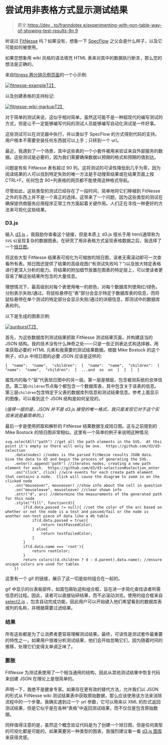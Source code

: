 # 尝试用非表格方式显示测试结果

> 原文:[https://dev . to/franndotex e/experimenting-with-non-table-way-of-showing-test-results-9n 9](https://dev.to/franndotexe/experimenting-with-non-tabular-ways-of-showing-test-results-9n9)

听说过 [FitNesse](http://fitnesse.org/) 吗？如果没有，想象一下 [SpecFlow](http://specflow.org/) 之父会是什么样子，以及它可能如何被使用。

如果您想象用 wiki 风格的语法填充 HTML 表来对其中的数据执行断言，那么您的想法是正确的。

来自[fitness 两分钟示例页面](http://www.fitnesse.org/FitNesse.UserGuide.TwoMinuteExample)的一个小示例:

[![fitnesse-example](../Images/ccd56a6dc00d223bea754b784bcffb83.png)T2】](https://res.cloudinary.com/practicaldev/image/fetch/s--vQVxmo_V--/c_limit%2Cf_auto%2Cfl_progressive%2Cq_auto%2Cw_880/https://frannsoft.github.io/assets/images/posts/enhancing-old-tests/fitnesse-example.png)

以及创建表格的支持标记:

[![fitnesse-wiki-markup](../Images/408cad06cf9e89b9ed4868720358db1a.png)T2】](https://res.cloudinary.com/practicaldev/image/fetch/s--815OxnLU--/c_limit%2Cf_auto%2Cfl_progressive%2Cq_auto%2Cw_880/https://frannsoft.github.io/assets/images/posts/enhancing-old-tests/wikimarkup.png)

对于简单的测试来说，这似乎相对简单。虽然这可能不是一种超现代的编写测试的方式，但是让不一定能够编写代码的测试人员能够编写自动化测试是一件好事。

这些测试可以在浏览器中执行，并以类似于 SpecFlow 的方式得到代码的支持。用户根本不需要安装任何东西就可以上手；只转到一个 url。

最近，我遇到了一个场景，其中这些表的一个小套件被用来验证来自外部服务的数据。这些测试是必要的，因为我们需要确保数据以预期的格式和预期的值到达。

问题是有些 FitNesse 表有超过 90 列。这将测试的可读性降低到几乎为零，因为阅读结果的人可以找到特定失败的唯一方法是手动搜索结果或在结果页面上按 CTRL+F。任何包含 90+列表格的网页都不能使用这种格式导航。

尽管如此，这些类型的测试已经存在了一段时间，简单地将它们移植到 FitNesse 之外的东西上并不是一个真正的选择。这带来了一个问题，因为这些类型的测试在确保提供商服务应用程序正常工作方面起着关键作用。人们正在寻找一种更好的方法来可视化这些结果。

### [](#d3js)D3.js

输入 [d3.js](https://d3js.org) 。我鼓励你查看这个链接，但是本质上 d3.js 擅长于用 html(通常称为`SVG` s)呈现复杂的数据图表。在研究了用非表格方式呈现表格数据之后，我选择了一个[旭日图](https://datavizcatalogue.com/methods/sunburst_diagram.html)。

将这些大型 FitNesse 结果表可视化为可缩放的旭日图，读者无需滚动即可一次查看所有表。旭日图还提供了结果的高级视图(“有测试失败吗？”)以及放大特定表格进行更深入分析的能力。将结果的附加细节放置在图表的特定层上，可以使读者更容易了解这些结果所包含的大量信息。

理想情况下，最高级别对每个表使用唯一的颜色，对每个数据库列使用红/绿色，分别表示失败/通过。将鼠标悬停在“表”部分会显示特定于数据库表的信息，而将鼠标悬停在单个测试的特定部分会显示失败/通过的详细信息，即测试中的数据库表和列。

以下是生成的图表示例:

[![sunburst](../Images/c5378930760c56f5e76f2e127a442ef3.png)T2】](https://res.cloudinary.com/practicaldev/image/fetch/s--phb22tDn--/c_limit%2Cf_auto%2Cfl_progressive%2Cq_auto%2Cw_880/https://frannsoft.github.io/assets/images/posts/enhancing-old-tests/sunburst.png)

首先，为这些数据库列测试结果抓取 FitNesse 测试结果页面，并构建适当的 JSON 结构。我的技术没有什么神奇之处——只是一些正则表达式和选择器，用来获取必要的 HTML 元素和我需要的测试结果数据。根据 Mike Bostock 的这个例子，d3.js 中旭日图的必要 JSON 应该是这样的:

```
{  "name":  "name",  "children":  [  "name":  "name",  "children":  [  "name":  "name",  "children":  [  ...and  so  on  ]  ]  ]  } 
```

属性内的每个“层”代表旭日图中的另一层。第一层是根层，包含被测系统的总体信息。第二层`children`节点每个都包含一个数据库表，其中包含关于该表的信息。第三层`children`包含特定于父表的数据库列信息和测试结果信息。参考上面显示的图像，可以看到这个 JSON 结构是如何呈现的。

(*值得一提的是，JSON 并不是 d3.js 接受的唯一格式，我只是发现它对于这个实验来说是最简单的。*)

最后一步是使用抓取和解析的 FitNesse 结果数据生成旭日图。这与之前提到的 Mike Bostock 的旭日图非常相似。这里有一个简单的例子来说明这种情况:

```
svg.selectAll("path") //get all the path elements in the SVG.  At thsi point it's empty so there will only be one.  https://github.com/d3/d3-selection
    .data(nodes) //nodes is the parsed FitNesse results JSON data.  Give the data to d3 and begin the process of generating the SVG.
    .enter().append("path") //iterates nodes, creating a new path element for each.  https://github.com/d3/d3-selection#selection_enter
    .on("click", click) //wire events for each create path element that contains a node.  Click will cause the diagram to zoom in on the clicked node
    .on("mouseover", mouseover) //show info about the cell in question
    .on("mouseleave", mouseleave) //clear shown info
    .attr("d", arc) //determine the measurements of the generated path for this node
    .style("fill", function(d){
        if(d.data.passed != null){ //set the color of the arc based on whether or not the node is a test and passed/fail or the node is another non-test piece of data like a db table
            if(d.data.passed = true){
                return testPassedColor;
            } else{
                return testFailedColor;
            }
        }
        if(d.data.name === 'root'){
            return rootColor;
        }
        return colors((d.children ? d : d.parent).data.name); //ensure unique colors are used for tables
    }) 
```

这里有一个 gif 的链接，展示了这一切是如何组合在一起的。

gif 中显示的仪表板部件，如面包屑轨迹和组合框，旨在进一步简化查找读者所需信息的过程。因此，读者可以直接钻研结果，而不必滚动浏览。使用的组合框来自 [select2.js](https://github.com/select2/select2) ，包含自动完成功能，因此用户可以开始键入他们希望看到的数据库表或列的名称，并根据需要过滤结果。

### [](#results)结果

所有这些都是为了让消费者更容易理解测试结果。最终，可读性是测试套件最重要的特性之一。如果用户很难分析测试结果，他们会开始忽略它们，因为随着时间的推移，处理它们变得太单调乏味了。

### [](#expansion)膨胀

FitNesse 为测试表使用了一个相当通用的结构，因此从其他测试结果中恢复代码来创建 JSON 在理论上是很简单的。

声明一下，我绝不是健身专家。如果存在更有效的替代方法，允许我们以 JSON 的形式从 FitNesse wiki 测试结果表中获取原始数据，那么应该使用该方法来消除流程中的一个步骤。我确实遇到过一个 url 参数，它可以用来以 XML 的形式返回测试结果，但是它似乎是在各种“表格”中返回测试结果，而不仅仅是包含原始数据。

同样值得注意的是，虽然这个概念验证代码是为了创建一个旭日图，但是任何类型的可视化都是可能的。如果需要另一种类型的图表，我强烈建议看一看 [d3.js 图库](https://github.com/d3/d3/wiki/gallery)来获得灵感。